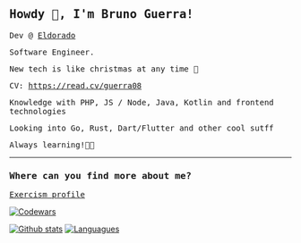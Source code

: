 ## <samp>Howdy 👋, I'm Bruno Guerra!</samp>

<samp>Dev @ [Eldorado](https://www.eldorado.org.br/)</samp>

<samp>Software Engineer.</samp>

<samp>New tech is like christmas at any time 🎅</samp>

<samp>CV: https://read.cv/guerra08</samp>

<samp>Knowledge with PHP, JS / Node, Java, Kotlin and frontend technologies</samp>

<samp>Looking into Go, Rust, Dart/Flutter and other cool sutff</samp>

<samp>Always learning!👨‍🎓</samp>

<hr></hr>

### <samp>Where can you find more about me?</samp>

<samp>[Exercism profile](https://exercism.io/profiles/guerra08)</samp>

<a target="_blank" href="https://www.codewars.com/users/guerra08"><img src="https://www.codewars.com/users/guerra08/badges/large" alt="Codewars"/></a>

[![Github stats](https://github-readme-stats.vercel.app/api?username=guerra08&show_icons=true&count_private=true&theme=gruvbox)](https://github.com/guerra08)
[![Languagues](https://github-readme-stats.vercel.app/api/top-langs/?username=guerra08&langs_count=8&count_private=true&layout=compact&theme=gruvbox)](https://github.com/guerra08)
